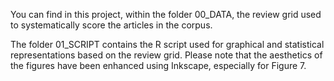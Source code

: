 You can find in this project, within the folder 00_DATA, the review grid used to systematically score the articles in the corpus.

The folder 01_SCRIPT contains the R script used for graphical and statistical representations based on the review grid. Please note that the aesthetics of the figures have been enhanced using Inkscape, especially for Figure 7.
